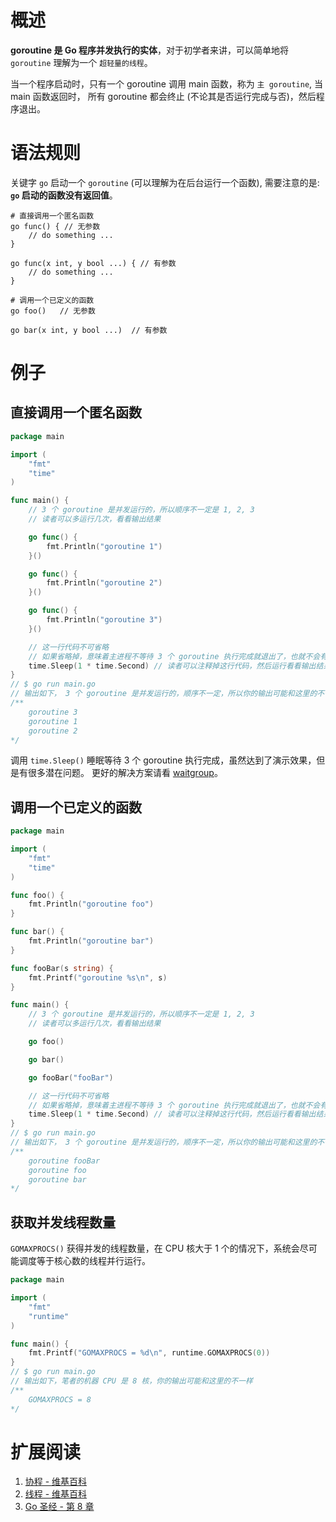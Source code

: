 # 概述
**goroutine 是 Go 程序并发执行的实体**，对于初学者来讲，可以简单地将 `goroutine` 理解为一个 `超轻量的线程`。

当一个程序启动时，只有一个 goroutine 调用 main 函数，称为 `主 goroutine`, 当 main 函数返回时，
所有 goroutine 都会终止 (不论其是否运行完成与否)，然后程序退出。

# 语法规则
关键字 `go` 启动一个 `goroutine` (可以理解为在后台运行一个函数), 需要注意的是: **`go` 启动的函数没有返回值**。

```shell
# 直接调用一个匿名函数
go func() { // 无参数
    // do something ...
}

go func(x int, y bool ...) { // 有参数
    // do something ...
}
```

```shell
# 调用一个已定义的函数
go foo()   // 无参数

go bar(x int, y bool ...)  // 有参数
```

# 例子

## 直接调用一个匿名函数
```go
package main

import (
	"fmt"
	"time"
)

func main() {
	// 3 个 goroutine 是并发运行的，所以顺序不一定是 1, 2, 3
	// 读者可以多运行几次，看看输出结果

	go func() {
		fmt.Println("goroutine 1")
	}()

	go func() {
		fmt.Println("goroutine 2")
	}()

	go func() {
		fmt.Println("goroutine 3")
	}()

	// 这一行代码不可省略
	// 如果省略掉，意味着主进程不等待 3 个 goroutine 执行完成就退出了，也就不会有 goroutine 的输出信息了
	time.Sleep(1 * time.Second) // 读者可以注释掉这行代码，然后运行看看输出结果
}
// $ go run main.go
// 输出如下， 3 个 goroutine 是并发运行的，顺序不一定，所以你的输出可能和这里的不一样
/**
    goroutine 3
    goroutine 1
    goroutine 2
*/
```

调用 `time.Sleep()` 睡眠等待 3 个 goroutine 执行完成，虽然达到了演示效果，但是有很多潜在问题。
更好的解决方案请看 [waitgroup](waitgroup.md)。

## 调用一个已定义的函数
```go
package main

import (
	"fmt"
	"time"
)

func foo() {
	fmt.Println("goroutine foo")
}

func bar() {
	fmt.Println("goroutine bar")
}

func fooBar(s string) {
	fmt.Printf("goroutine %s\n", s)
}

func main() {
	// 3 个 goroutine 是并发运行的，所以顺序不一定是 1, 2, 3
	// 读者可以多运行几次，看看输出结果

	go foo()

	go bar()

	go fooBar("fooBar")

	// 这一行代码不可省略
	// 如果省略掉，意味着主进程不等待 3 个 goroutine 执行完成就退出了，也就不会有 goroutine 的输出信息了
	time.Sleep(1 * time.Second) // 读者可以注释掉这行代码，然后运行看看输出结果
}
// $ go run main.go
// 输出如下， 3 个 goroutine 是并发运行的，顺序不一定，所以你的输出可能和这里的不一样
/**
    goroutine fooBar
    goroutine foo
    goroutine bar
*/
```

## 获取并发线程数量
`GOMAXPROCS()` 获得并发的线程数量，在 CPU 核大于 1 个的情况下，系统会尽可能调度等于核心数的线程并行运行。

```go
package main

import (
	"fmt"
	"runtime"
)

func main() {
	fmt.Printf("GOMAXPROCS = %d\n", runtime.GOMAXPROCS(0))
}
// $ go run main.go
// 输出如下，笔者的机器 CPU 是 8 核，你的输出可能和这里的不一样
/**
    GOMAXPROCS = 8
*/
```

# 扩展阅读
1. [协程 - 维基百科](https://zh.wikipedia.org/wiki/%E5%8D%8F%E7%A8%8B)
2. [线程 - 维基百科](https://zh.wikipedia.org/wiki/%E7%BA%BF%E7%A8%8B)
3. [Go 圣经 - 第 8 章](https://book.douban.com/subject/27044219/)